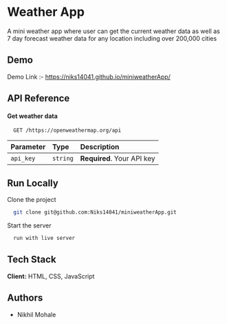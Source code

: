 
# Weather App

A mini weather app where user can get the current weather data as well as 7 day forecast weather data for any location including over 200,000 cities 


## Demo

Demo Link :- https://niks14041.github.io/miniweatherApp/
## API Reference

#### Get weather data

```http
  GET /https://openweathermap.org/api
```

| Parameter | Type     | Description                |
| :-------- | :------- | :------------------------- |
| `api_key` | `string` | **Required**. Your API key |


## Run Locally

Clone the project

```bash
  git clone git@github.com:Niks14041/miniweatherApp.git
```
Start the server

```bash
  run with live server
```


## Tech Stack

**Client:** HTML, CSS, JavaScript


## Authors

- Nikhil Mohale

